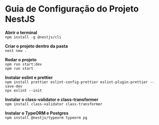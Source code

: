 # Guia de Configuração do Projeto NestJS

**Abrir o terminal**  
`npm install -g @nestjs/cli`

**Criar o projeto dentro da pasta**  
`nest new .`

**Rodar o projeto**  
`npm run start:dev`  
`npm run start`

**Instalar eslint e prettier**  
`npm install prettier eslint-config-prettier eslint-plugin-prettier --save-dev`  
`npx eslint --init`

**Instalar o class-validator e class-transformer**  
`npm install class-validator class-transformer`

**Instalar o TypeORM e Postgres**  
`npm install @nestjs/typeorm typeorm pg`
